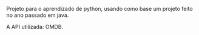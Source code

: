 Projeto para o aprendizado de python, usando como base um projeto feito no ano passado em java.

A API utilizada: OMDB.
